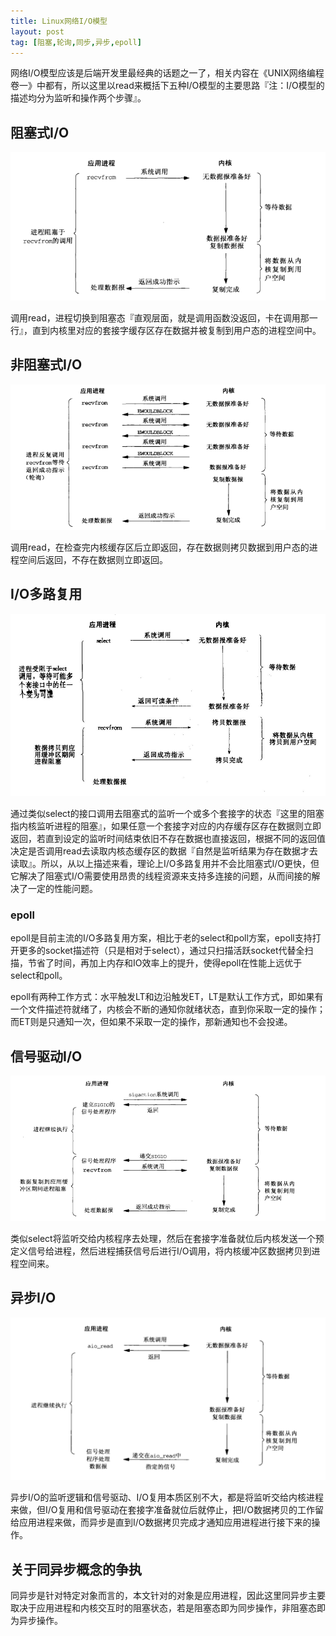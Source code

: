 ```yaml
---
title: Linux网络I/O模型
layout: post
tag: [阻塞,轮询,同步,异步,epoll]
---
```


网络I/O模型应该是后端开发里最经典的话题之一了，相关内容在《UNIX网络编程卷一》中都有，所以这里以read来概括下五种I/O模型的主要思路『注：I/O模型的描述均分为监听和操作两个步骤』。

## 阻塞式I/O

![](/media/img/2016/IO_block_io.png)

调用read，进程切换到阻塞态『直观层面，就是调用函数没返回，卡在调用那一行』，直到内核里对应的套接字缓存区存在数据并被复制到用户态的进程空间中。

## 非阻塞式I/O

![](/media/img/2016/IO_non_block_io.png)

调用read，在检查完内核缓存区后立即返回，存在数据则拷贝数据到用户态的进程空间后返回，不存在数据则立即返回。

## I/O多路复用

![](/media/img/2016/IO_multiplex.png)

通过类似select的接口调用去阻塞式的监听一个或多个套接字的状态『这里的阻塞指内核监听进程的阻塞』，如果任意一个套接字对应的内存缓存区存在数据则立即返回，若直到设定的监听时间结束依旧不存在数据也直接返回，根据不同的返回值决定是否调用read去读取内核态缓存区的数据『自然是监听结果为存在数据才去读取』。所以，从以上描述来看，理论上I/O多路复用并不会比阻塞式I/O更快，但它解决了阻塞式I/O需要使用昂贵的线程资源来支持多连接的问题，从而间接的解决了一定的性能问题。

### epoll

epoll是目前主流的I/O多路复用方案，相比于老的select和poll方案，epoll支持打开更多的socket描述符（只是相对于select），通过只扫描活跃socket代替全扫描，节省了时间，再加上内存和IO效率上的提升，使得epoll在性能上远优于select和poll。

epoll有两种工作方式：水平触发LT和边沿触发ET，LT是默认工作方式，即如果有一个文件描述符就绪了，内核会不断的通知你就绪状态，直到你采取一定的操作；而ET则是只通知一次，但如果不采取一定的操作，那新通知也不会投递。

## 信号驱动I/O

![](/media/img/2016/IO_signal_driven_io.png)

类似select将监听交给内核程序去处理，然后在套接字准备就位后内核发送一个预定义信号给进程，然后进程捕获信号后进行I/O调用，将内核缓冲区数据拷贝到进程空间来。

## 异步I/O

![](/media/img/2016/IO_async_io.png)

异步I/O的监听逻辑和信号驱动、I/O复用本质区别不大，都是将监听交给内核进程来做，但I/O复用和信号驱动在套接字准备就位后就停止，把I/O数据拷贝的工作留给应用进程来做，而异步是直到I/O数据拷贝完成才通知应用进程进行接下来的操作。


## 关于同异步概念的争执

同异步是针对特定对象而言的，本文针对的对象是应用进程，因此这里同异步主要取决于应用进程和内核交互时的阻塞状态，若是阻塞态即为同步操作，非阻塞态即为异步操作。
